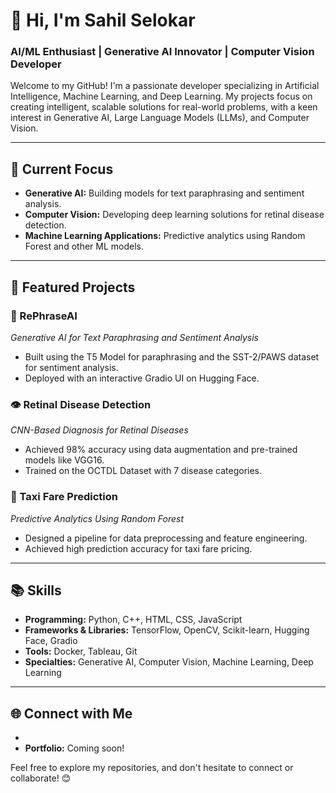 # 👋 Hi, I'm Sahil Selokar  
### AI/ML Enthusiast | Generative AI Innovator | Computer Vision Developer

Welcome to my GitHub! I'm a passionate developer specializing in Artificial Intelligence, Machine Learning, and Deep Learning. My projects focus on creating intelligent, scalable solutions for real-world problems, with a keen interest in Generative AI, Large Language Models (LLMs), and Computer Vision.

---

## 🔭 Current Focus
- **Generative AI:** Building models for text paraphrasing and sentiment analysis.
- **Computer Vision:** Developing deep learning solutions for retinal disease detection.
- **Machine Learning Applications:** Predictive analytics using Random Forest and other ML models.

---

## 🌟 Featured Projects
### 📝 RePhraseAI  
*Generative AI for Text Paraphrasing and Sentiment Analysis*
- Built using the T5 Model for paraphrasing and the SST-2/PAWS dataset for sentiment analysis.
- Deployed with an interactive Gradio UI on Hugging Face.

### 👁️ Retinal Disease Detection  
*CNN-Based Diagnosis for Retinal Diseases*
- Achieved 98% accuracy using data augmentation and pre-trained models like VGG16.
- Trained on the OCTDL Dataset with 7 disease categories.

### 🚖 Taxi Fare Prediction  
*Predictive Analytics Using Random Forest*
- Designed a pipeline for data preprocessing and feature engineering.
- Achieved high prediction accuracy for taxi fare pricing.

---

## 📚 Skills
- **Programming:** Python, C++, HTML, CSS, JavaScript
- **Frameworks & Libraries:** TensorFlow, OpenCV, Scikit-learn, Hugging Face, Gradio
- **Tools:** Docker, Tableau, Git
- **Specialties:** Generative AI, Computer Vision, Machine Learning, Deep Learning

---

## 🌐 Connect with Me
- [LinkedIn]:(www.linkedin.com/in/sahilselokar03)
- **Portfolio:** Coming soon!

Feel free to explore my repositories, and don't hesitate to connect or collaborate! 😊
